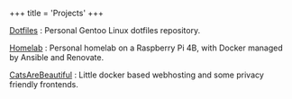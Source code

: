 +++
title = 'Projects'
+++

[Dotfiles](https://github.com/tmak2002/dotfiles)
: Personal Gentoo Linux dotfiles repository.

[Homelab](https://github.com/tmak2002/Homelab)
: Personal homelab on a Raspberry Pi 4B, with Docker managed by Ansible and Renovate.

[CatsAreBeautiful](https://github.com/CatsAreBeautiful)
: Little docker based webhosting and some privacy friendly frontends.
